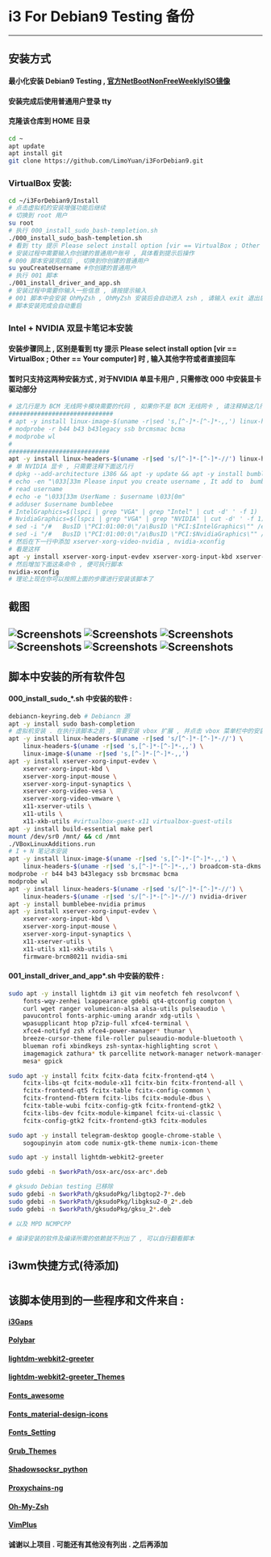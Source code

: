 # i3 For Debian9 Testing 备份
------
## 安装方式

#### 最小化安装 Debian9 Testing , [官方NetBootNonFreeWeeklyISO镜像](https://cdimage.debian.org/cdimage/unofficial/non-free/cd-including-firmware/weekly-builds/amd64/iso-cd/)
#### 安装完成后使用普通用户登录 tty
#### 克隆该仓库到 HOME 目录
```sh
cd ~
apt update
apt install git
git clone https://github.com/LimoYuan/i3ForDebian9.git
```
### VirtualBox 安装:
```sh
cd ~/i3ForDebian9/Install
# 点击虚拟机的安装增强功能后继续
# 切换到 root 用户
su root
# 执行 000_install_sudo_bash-templetion.sh
./000_install_sudo_bash-templetion.sh
# 看到 tty 提示 Please select install option [vir == VirtualBox ; Other == Your computer] 时 , 输入 vir
# 安装过程中需要输入你创建的普通用户账号 , 具体看到提示后操作
# 000 脚本安装完成后 , 切换到你创建的普通用户
su youCreateUsername #你创建的普通用户
# 执行 001 脚本
./001_install_driver_and_app.sh
# 安装过程中需要你输入一些信息 , 请按提示输入
# 001 脚本中会安装 OhMyZsh , OhMyZsh 安装后会自动进入 zsh , 请输入 exit 退出后继续
# 脚本安装完成会自动重启
```
### Intel + NVIDIA 双显卡笔记本安装
#### 安装步骤同上 , 区别是看到 tty 提示 Please select install option [vir == VirtualBox ; Other == Your computer] 时 , 输入其他字符或者直接回车
#### 暂时只支持这两种安装方式 , 对于NVIDIA 单显卡用户 , 只需修改 000 中安装显卡驱动部分
```sh
# 这几行是为 BCM 无线网卡模块需要的代码 , 如果你不是 BCM 无线网卡 , 请注释掉这几行
#############################
# apt -y install linux-image-$(uname -r|sed 's,[^-]*-[^-]*-,,') linux-headers-$(uname -r|sed 's,[^-]*-[^-]*-,,') broadcom-sta-dkms
# modprobe -r b44 b43 b43legacy ssb brcmsmac bcma
# modprobe wl
#
############################
apt -y install linux-headers-$(uname -r|sed 's/[^-]*-[^-]*-//') linux-headers-$(uname -r|sed 's/[^-]*-[^-]*-//') nvidia-driver
# 单 NVIDIA 显卡 , 只需要注释下面这几行
# dpkg --add-architecture i386 && apt -y update && apt -y install bumblebee-nvidia primus primus-libs:i386
# echo -en "\033[33m Please input you create username , It add to  bumblebee! :  \033[0m"
# read username
# echo -e "\033[33m UserName : $username \033[0m"
# adduser $username bumblebee
# IntelGraphics=$(lspci | grep "VGA" | grep "Intel" | cut -d' ' -f 1)
# NvidiaGraphics=$(lspci | grep "VGA" | grep "NVIDIA" | cut -d' ' -f 1)
# sed -i "/#   BusID \"PCI:01:00:0\"/a\BusID \"PCI:$IntelGraphics\"" /etc/bumblebee/xorg.conf.nouveau
# sed -i "/#   BusID \"PCI:01:00:0\"/a\BusID \"PCI:$NvidiaGraphics\"" /etc/bumblebee/xorg.conf.nvidia
# 然后在下一行中添加 xserver-xorg-video-nvidia , nvidia-xconfig
# 看是这样
apt -y install xserver-xorg-input-evdev xserver-xorg-input-kbd xserver-xorg-input-mouse xserver-xorg-input-synaptics x11-xserver-utils x11-utils x11-xkb-utils firmware-brcm80211 xserver-xorg-video-nvidia nvidia-xconfig # 其中 firmware-brcm80211 也是 BCM 无线网卡需要安装的驱动 , 如果你不是 BCM 无线网卡 , 请删掉它
# 然后增加下面这条命令 , 便可执行脚本
nvidia-xconfig
# 理论上现在你可以按照上面的步骤进行安装该脚本了
```
## 截图
![Screenshots](Screenshots/2018-03-10-232235_1600x900_scrot.png)
![Screenshots](Screenshots/2018-03-10-224117_1600x900_scrot.png)
![Screenshots](Screenshots/2018-03-10-225632_1600x900_scrot.png)
![Screenshots](Screenshots/2018-03-10-224909_1600x900_scrot.png)
![Screenshots](Screenshots/IMG_20180310_231447_395__01.jpg)
![Screenshots](Screenshots/2018-03-11-000800_1600x900_scrot.png)
------

## 脚本中安装的所有软件包
#### 000_install_sudo_*.sh 中安装的软件 :
```sh
debiancn-keyring.deb # Debiancn 源
apt -y install sudo bash-completion
# 虚拟机安装 . 在执行该脚本之前 , 需要安装 vbox 扩展 , 并点击 vbox 菜单栏中的安装增强功能的选项
apt -y install linux-headers-$(uname -r|sed 's/[^-]*-[^-]*-//') \
    linux-headers-$(uname -r|sed 's,[^-]*-[^-]*-,,') \
    linux-image-$(uname -r|sed 's,[^-]*-[^-]*-,,')
apt -y install xserver-xorg-input-evdev \
    xserver-xorg-input-kbd \
    xserver-xorg-input-mouse \
    xserver-xorg-input-synaptics \
    xserver-xorg-video-vesa \
    xserver-xorg-video-vmware \
    x11-xserver-utils \
    x11-utils \
    x11-xkb-utils #virtualbox-guest-x11 virtualbox-guest-utils
apt -y install build-essential make perl
mount /dev/sr0 /mnt/ && cd /mnt
./VBoxLinuxAdditions.run
# I + N 笔记本安装
apt -y install linux-image-$(uname -r|sed 's,[^-]*-[^-]*-,,') \
    linux-headers-$(uname -r|sed 's,[^-]*-[^-]*-,,') broadcom-sta-dkms
modprobe -r b44 b43 b43legacy ssb brcmsmac bcma
modprobe wl
apt -y install linux-headers-$(uname -r|sed 's/[^-]*-[^-]*-//') \
    linux-headers-$(uname -r|sed 's/[^-]*-[^-]*-//') nvidia-driver
apt -y install bumblebee-nvidia primus
apt -y install xserver-xorg-input-evdev \
    xserver-xorg-input-kbd \
    xserver-xorg-input-mouse \
    xserver-xorg-input-synaptics \
    x11-xserver-utils \
    x11-utils x11-xkb-utils \
    firmware-brcm80211 nvidia-smi
```
#### 001_install_driver_and_app*.sh 中安装的软件 :
```sh
sudo apt -y install lightdm i3 git vim neofetch feh resolvconf \
    fonts-wqy-zenhei lxappearance gdebi qt4-qtconfig compton \
    curl wget ranger volumeicon-alsa alsa-utils pulseaudio \
    pavucontrol fonts-arphic-uming arandr xdg-utils \
    wpasupplicant htop p7zip-full xfce4-terminal \
    xfce4-notifyd zsh xfce4-power-manager* thunar \
    breeze-cursor-theme file-roller pulseaudio-module-bluetooth \
    blueman rofi xbindkeys zsh-syntax-highlighting scrot \
    imagemagick zathura* tk parcellite network-manager network-manager-gnome \
    mesa* gpick

sudo apt -y install fcitx fcitx-data fcitx-frontend-qt4 \
    fcitx-libs-qt fcitx-module-x11 fcitx-bin fcitx-frontend-all \
    fcitx-frontend-qt5 fcitx-table fcitx-config-common \
    fcitx-frontend-fbterm fcitx-libs fcitx-module-dbus \
    fcitx-table-wubi fcitx-config-gtk fcitx-frontend-gtk2 \
    fcitx-libs-dev fcitx-module-kimpanel fcitx-ui-classic \
    fcitx-config-gtk2 fcitx-frontend-gtk3 fcitx-modules

sudo apt -y install telegram-desktop google-chrome-stable \
    sogoupinyin atom code numix-gtk-theme numix-icon-theme

sudo apt -y install lightdm-webkit2-greeter

sudo gdebi -n $workPath/osx-arc/osx-arc*.deb

# gksudo Debian testing 已移除
sudo gdebi -n $workPath/gksudoPkg/libgtop2-7*.deb
sudo gdebi -n $workPath/gksudoPkg/libgksu2-0_2*.deb
sudo gdebi -n $workPath/gksudoPkg/gksu_2*.deb

# 以及 MPD NCMPCPP

# 编译安装的软件及编译所需的依赖就不列出了 , 可以自行翻看脚本
```
## i3wm快捷方式(待添加)
#
## 该脚本使用到的一些程序和文件来自 :
#### [i3Gaps](https://github.com/Airblader/i3)
#### [Polybar](https://github.com/jaagr/polybar)
#### [lightdm-webkit2-greeter](https://github.com/Antergos/web-greeter)
#### [lightdm-webkit2-greeter_Themes](https://github.com/NoiSek/Aether)
#### [Fonts_awesome](https://fontawesome.com/)
#### [Fonts_material-design-icons](https://github.com/google/material-design-icons)
#### [Fonts_Setting](https://ohmyarch.github.io/2017/01/15/Linux%E4%B8%8B%E7%BB%88%E6%9E%81%E5%AD%97%E4%BD%93%E9%85%8D%E7%BD%AE%E6%96%B9%E6%A1%88/)
#### [Grub_Themes](https://github.com/vinceliuice/grub2-themes)
#### [Shadowsocksr_python](https://github.com/shadowsocksr-backup/shadowsocksr)
#### [Proxychains-ng](https://github.com/rofl0r/proxychains-ng)
#### [Oh-My-Zsh](https://github.com/robbyrussell/oh-my-zsh)
#### [VimPlus](https://github.com/chxuan/vimplus)
#### 诚谢以上项目 . 可能还有其他没有列出 . 之后再添加
